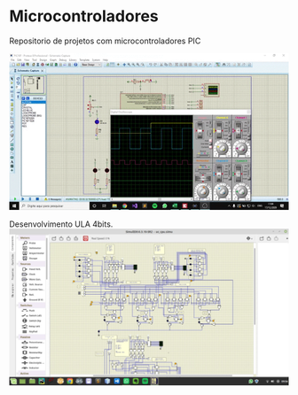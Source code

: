 # Microcontroladores

Repositorio de projetos com microcontroladores PIC

![](https://github.com/FelipeFFerreira/Microcontroladores/blob/master/PIC16F/Controle_analogico_pwm/gifApresentacao.gif "")

Desenvolvimento ULA 4bits.
![](https://github.com/FelipeFFerreira/Microcontroladores/blob/master/imgApresentacao.jpeg "")


